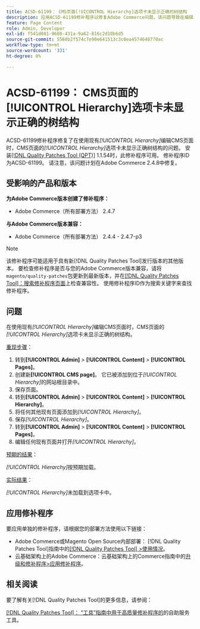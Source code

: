 ```yaml
---
title: ACSD-61199： CMS页面[!UICONTROL Hierarchy]选项卡未显示正确的树结构
description: 应用ACSD-61199修补程序以修复Adobe Commerce问题，该问题导致在编辑具有现有*[!UICONTROL Hierarchy]*的CMS页面时，CMS页面的*[!UICONTROL Hierarchy]*选项卡未显示正确的树结构。
feature: Page Content
role: Admin, Developer
exl-id: f541d001-9680-431a-9a62-816c2d10b6d5
source-git-commit: 5568b2f574c7e90e641513c3c0ea4574648770ac
workflow-type: tm+mt
source-wordcount: '331'
ht-degree: 0%

---
```


# ACSD-61199： CMS页面的[!UICONTROL Hierarchy]选项卡未显示正确的树结构

ACSD-61199修补程序修复了在使用现有&#x200B;*[!UICONTROL Hierarchy]*&#x200B;编辑CMS页面时，CMS页面的&#x200B;*[!UICONTROL Hierarchy]*&#x200B;选项卡未显示正确树结构的问题。 安装[[!DNL Quality Patches Tool (QPT)]](/help/tools/quality-patches-tool/quality-patches-tool-to-self-serve-quality-patches.md) 1.1.54时，此修补程序可用。 修补程序ID为ACSD-61199。 请注意，该问题计划在Adobe Commerce 2.4.8中修复。

## 受影响的产品和版本

**为Adobe Commerce版本创建了修补程序：**

* Adobe Commerce（所有部署方法） 2.4.7

**与Adobe Commerce版本兼容：**

* Adobe Commerce（所有部署方法） 2.4.4 - 2.4.7-p3

>[!NOTE]
>
>该修补程序可能适用于具有新[!DNL Quality Patches Tool]发行版本的其他版本。 要检查修补程序是否与您的Adobe Commerce版本兼容，请将`magento/quality-patches`包更新到最新版本，并在[[!DNL Quality Patches Tool]：搜索修补程序页面](https://experienceleague.adobe.com/tools/commerce-quality-patches/index.html)上检查兼容性。 使用修补程序ID作为搜索关键字来查找修补程序。

## 问题

在使用现有&#x200B;*[!UICONTROL Hierarchy]*&#x200B;编辑CMS页面时，CMS页面的&#x200B;*[!UICONTROL Hierarchy]*&#x200B;选项卡未显示正确的树结构。

<u>重现步骤</u>：

1. 转到&#x200B;**[!UICONTROL Admin]** > **[!UICONTROL Content]** > **[!UICONTROL Pages]**。
1. 创建新&#x200B;**[!UICONTROL CMS page]**。 它已被添加到位于&#x200B;*[!UICONTROL Hierarchy]*&#x200B;的网站根目录中。
1. 保存页面。
1. 转到&#x200B;**[!UICONTROL Admin]** > **[!UICONTROL Content]** > **[!UICONTROL Hierarchy]**。
1. 将任何其他现有页面添加到&#x200B;*[!UICONTROL Hierarchy]*。
1. 保存&#x200B;*[!UICONTROL Hierarchy]*。
1. 转到&#x200B;**[!UICONTROL Admin]** > **[!UICONTROL Content]** > **[!UICONTROL Pages]**。
1. 编辑任何现有页面并打开&#x200B;*[!UICONTROL Hierarchy]*。

<u>预期的结果</u>：

*[!UICONTROL Hierarchy]*&#x200B;按预期加载。

<u>实际结果</u>：

*[!UICONTROL Hierarchy]*&#x200B;未加载到选项卡中。

## 应用修补程序

要应用单独的修补程序，请根据您的部署方法使用以下链接：

* Adobe Commerce或Magento Open Source内部部署： [!DNL Quality Patches Tool]指南中的[[!DNL Quality Patches Tool] >使用情况](/help/tools/quality-patches-tool/usage.md)。
* 云基础架构上的Adobe Commerce：云基础架构上的Commerce指南中的[升级和修补程序>应用修补程序](https://experienceleague.adobe.com/docs/commerce-cloud-service/user-guide/develop/upgrade/apply-patches.html)。

## 相关阅读

要了解有关[!DNL Quality Patches Tool]的更多信息，请参阅：

[[!DNL Quality Patches Tool]： “工具”指南中用于高质量修补程序的](/help/tools/quality-patches-tool/quality-patches-tool-to-self-serve-quality-patches.md)的自助服务工具。
